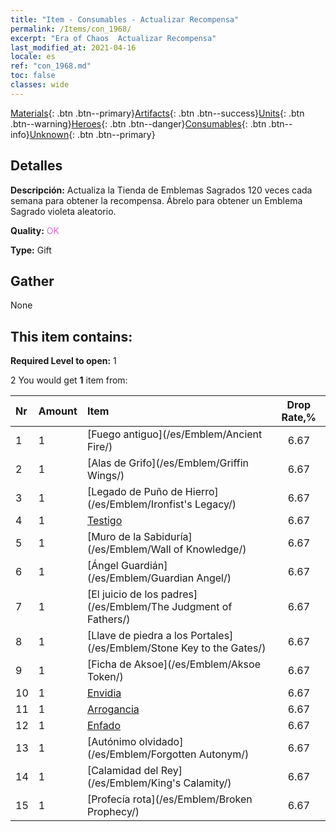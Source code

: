 ```yaml
---
title: "Item - Consumables - Actualizar Recompensa"
permalink: /Items/con_1968/
excerpt: "Era of Chaos  Actualizar Recompensa"
last_modified_at: 2021-04-16
locale: es
ref: "con_1968.md"
toc: false
classes: wide
---
```

 [Materials](/es/Items/){: .btn .btn--primary}[Artifacts](/es/Items/Artifacts/){: .btn .btn--success}[Units](/es/Items/Units/){: .btn .btn--warning}[Heroes](/es/Items/Heroes/){: .btn .btn--danger}[Consumables](/es/Items/Consumables/){: .btn .btn--info}[Unknown](/es/Items/Unknown/){: .btn .btn--primary}

## Detalles
 **Descripción:** Actualiza la Tienda de Emblemas Sagrados 120 veces cada semana para obtener la recompensa. Ábrelo para obtener un Emblema Sagrado violeta aleatorio.

 **Quality:** <span style="color: #DA70D6">OK</span>

 **Type:** Gift

## Gather

  None

## This item contains:

 **Required Level to open:** 1

 2 You would get **1** item  from:

  | Nr | Amount |     Item    | Drop Rate,% |
  |:---|:-------|:------------|:---------:|
  | 1 | 1 | [Fuego antiguo](/es/Emblem/Ancient Fire/) | 6.67 | 
  | 2 | 1 | [Alas de Grifo](/es/Emblem/Griffin Wings/) | 6.67 | 
  | 3 | 1 | [Legado de Puño de Hierro](/es/Emblem/Ironfist's Legacy/) | 6.67 | 
  | 4 | 1 | [Testigo](/es/Emblem/Witness/) | 6.67 | 
  | 5 | 1 | [Muro de la Sabiduría](/es/Emblem/Wall of Knowledge/) | 6.67 | 
  | 6 | 1 | [Ángel Guardián](/es/Emblem/Guardian Angel/) | 6.67 | 
  | 7 | 1 | [El juicio de los padres](/es/Emblem/The Judgment of Fathers/) | 6.67 | 
  | 8 | 1 | [Llave de piedra a los Portales](/es/Emblem/Stone Key to the Gates/) | 6.67 | 
  | 9 | 1 | [Ficha de Aksoe](/es/Emblem/Aksoe Token/) | 6.67 | 
  | 10 | 1 | [Envidia](/es/Emblem/Jealousy/) | 6.67 | 
  | 11 | 1 | [Arrogancia](/es/Emblem/Arrogance/) | 6.67 | 
  | 12 | 1 | [Enfado](/es/Emblem/Anger/) | 6.67 | 
  | 13 | 1 | [Autónimo olvidado](/es/Emblem/Forgotten Autonym/) | 6.67 | 
  | 14 | 1 | [Calamidad del Rey](/es/Emblem/King's Calamity/) | 6.67 | 
  | 15 | 1 | [Profecía rota](/es/Emblem/Broken Prophecy/) | 6.67 | 

